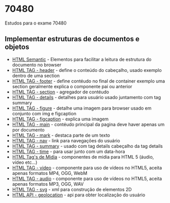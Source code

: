 
# 70480
Estudos para o exame 70480
## Implementar estruturas de documentos e objetos

 - [HTML Semantic](https://www.w3schools.com/html/html5_semantic_elements.asp) - Elementos para facilitar a leitura de estrutura do documento no browser
 - [HTML TAG - header](https://www.w3schools.com/tags/tag_header.asp) - define o conteúdo do cabeçalho, usado exemplo dentro de uma section
 - [HTML TAG - footer](https://www.w3schools.com/tags/tag_footer.asp) - define contéudo no final de container exemplo uma section geralmente explica o componente pai ou anterior
 - [HTML TAG - section](https://www.w3schools.com/tags/tag_section.asp) - agregador de contéudo
 - [HTML TAG - details](https://www.w3schools.com/tags/tag_details.asp) - detalhes para usuário usado juntamento com tag summary
 - [HTML TAG - figure](https://www.w3schools.com/tags/tag_figure.asp) - detalhe uma imagem para browser usado em conjunto com img e figcaption
 - [HTML TAG - figcaption](https://www.w3schools.com/tags/tag_figcaption.asp) - explica uma imagem
 - [HTML TAG - main](https://www.w3schools.com/tags/tag_main.asp) - contéudo principal da pagina deve haver apenas um por documento
 - [HTML TAG - mark](https://www.w3schools.com/tags/tag_mark.asp) - destaca parte de um texto
 - [HTML TAG - nav](https://www.w3schools.com/tags/tag_nav.asp) - link para navegações do usuário
 - [HTML TAG - summary](https://www.w3schools.com/tags/tag_summary.asp) - usado com tag details cabeçalho da tag details
 - [HTML TAG - time](https://www.w3schools.com/tags/tag_time.asp) - para usar junto com um data-hora
 - [HTML Tag's de Midia](https://www.w3schools.com/html/html_media.asp) - componentes de midia para HTML 5 (áudio, vídeo etc...)
 - [HTML TAG - video](https://www.w3schools.com/html/html5_video.asp) - componente para uso de vídeos no HTML5, aceita apenas formatos MP4, OGG, WebM
 - [HTML TAG - audio](https://www.w3schools.com/html/html5_audio.asp) - componente para uso de vídeos no HTML5, aceita apenas formatos MP3, OGG, WAV
 - [HTML TAG - svg](https://www.w3schools.com/html/html5_svg.asp) - xml para construção de elementos 2D
 - [HTML API - geolocation](https://www.w3schools.com/html/html5_geolocation.asp) - api para obter localização do usuário 

